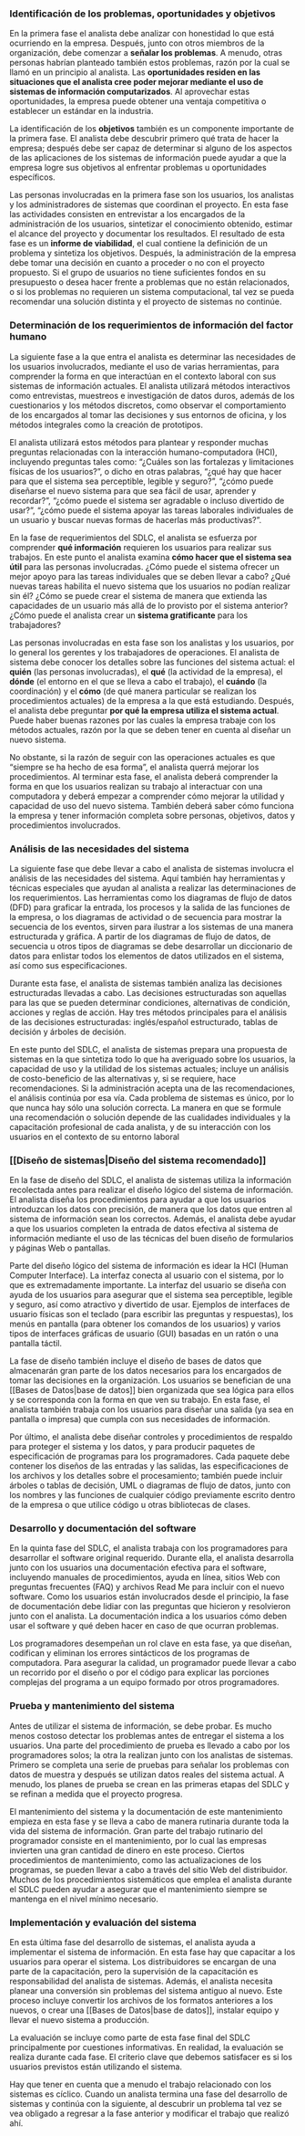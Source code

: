 ### Identificación de los problemas, oportunidades y objetivos
En la primera fase el analista debe analizar con honestidad lo que está ocurriendo en la empresa. Después, junto con otros miembros de la organización, debe comenzar a **señalar los problemas**. A menudo, otras personas habrían planteado también estos problemas, razón por la cual se llamó en un principio al analista. Las **oportunidades residen en las situaciones que el analista cree poder mejorar mediante el uso de sistemas de información computarizados**. Al aprovechar estas oportunidades, la empresa puede obtener una ventaja competitiva o establecer un estándar en la industria.

La identificación de los **objetivos** también es un componente importante de la primera fase. El analista debe descubrir primero qué trata de hacer la empresa; después debe ser capaz de determinar si alguno de los aspectos de las aplicaciones de los sistemas de información puede ayudar a que la empresa logre sus objetivos al enfrentar problemas u oportunidades específicos.

Las personas involucradas en la primera fase son los usuarios, los analistas y los administradores de sistemas que coordinan el proyecto. En esta fase las actividades consisten en entrevistar a los encargados de la administración de los usuarios, sintetizar el conocimiento obtenido, estimar el alcance del proyecto y documentar los resultados. El resultado de esta fase es un **informe de viabilidad**, el cual contiene la definición de un problema y sintetiza los objetivos. Después, la administración de la empresa debe tomar una decisión en cuanto a proceder o no con el proyecto propuesto. Si el grupo de usuarios no tiene suficientes fondos en su presupuesto o desea hacer frente a problemas que no están relacionados, o si los problemas no requieren un sistema computacional, tal vez se pueda recomendar una solución distinta y el proyecto de sistemas no continúe.

### Determinación de los requerimientos de información del factor humano
La siguiente fase a la que entra el analista es determinar las necesidades de los usuarios involucrados, mediante el uso de varias herramientas, para comprender la forma en que interactúan en el contexto laboral con sus sistemas de información actuales. El analista utilizará métodos interactivos como entrevistas, muestreos e investigación de datos duros, además de los cuestionarios y los métodos discretos, como observar el comportamiento de los encargados al tomar las decisiones y sus entornos de oficina, y los métodos integrales como la creación de prototipos.

El analista utilizará estos métodos para plantear y responder muchas preguntas relacionadas con la interacción humano-computadora (HCI), incluyendo preguntas tales como: “¿Cuáles son las fortalezas y limitaciones físicas de los usuarios?”, o dicho en otras palabras, “¿qué hay que hacer para que el sistema sea perceptible, legible y seguro?”, “¿cómo puede diseñarse el nuevo sistema para que sea fácil de usar, aprender y recordar?”, “¿cómo puede el sistema ser agradable o incluso divertido de usar?”, “¿cómo puede el sistema apoyar las tareas laborales individuales de un usuario y buscar nuevas formas de hacerlas más productivas?”.

En la fase de requerimientos del SDLC, el analista se esfuerza por comprender **qué información** requieren los usuarios para realizar sus trabajos. En este punto el analista examina **cómo hacer que el sistema sea útil** para las personas involucradas. ¿Cómo puede el sistema ofrecer un mejor apoyo para las tareas individuales que se deben llevar a cabo? ¿Qué nuevas tareas habilita el nuevo sistema que los usuarios no podían realizar sin él? ¿Cómo se puede crear el sistema de manera que extienda las capacidades de un usuario más allá de lo provisto por el sistema anterior? ¿Cómo puede el analista crear un **sistema gratificante** para los trabajadores?

Las personas involucradas en esta fase son los analistas y los usuarios, por lo general los gerentes y los trabajadores de operaciones. El analista de sistema debe conocer los detalles sobre las funciones del sistema actual: el **quién** (las personas involucradas), el **qué** (la actividad de la empresa), el **dónde** (el entorno en el que se lleva a cabo el trabajo), el **cuándo** (la coordinación) y el **cómo** (de qué manera particular se realizan los procedimientos actuales) de la empresa a la que está estudiando. Después, el analista debe preguntar **por qué la empresa utiliza el sistema actual**. Puede haber buenas razones por las cuales la empresa trabaje con los métodos actuales, razón por la que se deben tener en cuenta al diseñar un nuevo sistema.

No obstante, si la razón de seguir con las operaciones actuales es que “siempre se ha hecho de esa forma”, el analista querrá mejorar los procedimientos. Al terminar esta fase, el analista deberá comprender la forma en que los usuarios realizan su trabajo al interactuar con una computadora y deberá empezar a comprender cómo mejorar la utilidad y capacidad de uso del nuevo sistema. También deberá saber cómo funciona la empresa y tener información completa sobre personas, objetivos, datos y procedimientos involucrados.

### Análisis de las necesidades del sistema
La siguiente fase que debe llevar a cabo el analista de sistemas involucra el análisis de las necesidades del sistema. Aquí también hay herramientas y técnicas especiales que ayudan al analista a realizar las determinaciones de los requerimientos. Las herramientas como los diagramas de flujo de datos (DFD) para graficar la entrada, los procesos y la salida de las funciones de la empresa, o los diagramas de actividad o de secuencia para mostrar la secuencia de los eventos, sirven para ilustrar a los sistemas de una manera estructurada y gráfica. A partir de los diagramas de flujo de datos, de secuencia u otros tipos de diagramas se debe desarrollar un diccionario de datos para enlistar todos los elementos de datos utilizados en el sistema, así como sus especificaciones.

Durante esta fase, el analista de sistemas también analiza las decisiones estructuradas llevadas a cabo. Las decisiones estructuradas son aquellas para las que se pueden determinar condiciones, alternativas de condición, acciones y reglas de acción. Hay tres métodos principales para el análisis de las decisiones estructuradas: inglés/español estructurado, tablas de decisión y árboles de decisión.

En este punto del SDLC, el analista de sistemas prepara una propuesta de sistemas en la que sintetiza todo lo que ha averiguado sobre los usuarios, la capacidad de uso y la utilidad de los sistemas actuales; incluye un análisis de costo-beneficio de las alternativas y, si se requiere, hace recomendaciones. Si la administración acepta una de las recomendaciones, el análisis continúa por esa vía. Cada problema de sistemas es único, por lo que nunca hay sólo una solución correcta. La manera en que se formule una recomendación o solución depende de las cualidades individuales y la capacitación profesional de cada analista, y de su interacción con los usuarios en el contexto de su entorno laboral

### [[Diseño de sistemas|Diseño del sistema recomendado]]
En la fase de diseño del SDLC, el analista de sistemas utiliza la información recolectada antes para realizar el diseño lógico del sistema de información. El analista diseña los procedimientos para ayudar a que los usuarios introduzcan los datos con precisión, de manera que los datos que entren al sistema de información sean los correctos. Además, el analista debe ayudar a que los usuarios completen la entrada de datos efectiva al sistema de información mediante el uso de las técnicas del buen diseño de formularios y páginas Web o pantallas.

Parte del diseño lógico del sistema de información es idear la HCI (Human Computer Interface). La interfaz conecta al usuario con el sistema, por lo que es extremadamente importante. La interfaz del usuario se diseña con ayuda de los usuarios para asegurar que el sistema sea perceptible, legible y seguro, así como atractivo y divertido de usar. Ejemplos de interfaces de usuario físicas son el teclado (para escribir las preguntas y respuestas), los menús en pantalla (para obtener los comandos de los usuarios) y varios tipos de interfaces gráficas de usuario (GUI) basadas en un ratón o una pantalla táctil.

La fase de diseño también incluye el diseño de bases de datos que almacenarán gran parte de los datos necesarios para los encargados de tomar las decisiones en la organización. Los usuarios se benefician de una [[Bases de Datos|base de datos]] bien organizada que sea lógica para ellos y se corresponda con la forma en que ven su trabajo. En esta fase, el analista también trabaja con los usuarios para diseñar una salida (ya sea en pantalla o impresa) que cumpla con sus necesidades de información.

Por último, el analista debe diseñar controles y procedimientos de respaldo para proteger el sistema y los datos, y para producir paquetes de especificación de programas para los programadores. Cada paquete debe contener los diseños de las entradas y las salidas, las especificaciones de los archivos y los detalles sobre el procesamiento; también puede incluir árboles o tablas de decisión, UML o diagramas de flujo de datos, junto con los nombres y las funciones de cualquier código previamente escrito dentro de la empresa o que utilice código u otras bibliotecas de clases.

### Desarrollo y documentación del software

En la quinta fase del SDLC, el analista trabaja con los programadores para desarrollar el software original requerido. Durante ella, el analista desarrolla junto con los usuarios una documentación efectiva para el software, incluyendo manuales de procedimientos, ayuda en línea, sitios Web con preguntas frecuentes (FAQ) y archivos Read Me para incluir con el nuevo software. Como los usuarios están involucrados desde el principio, la fase de documentación debe lidiar con las preguntas que hicieron y resolvieron junto con el analista. La documentación indica a los usuarios cómo deben usar el software y qué deben hacer en caso de que ocurran problemas.

Los programadores desempeñan un rol clave en esta fase, ya que diseñan, codifican y eliminan los errores sintácticos de los programas de computadora. Para asegurar la calidad, un programador puede llevar a cabo un recorrido por el diseño o por el código para explicar las porciones complejas del programa a un equipo formado por otros programadores.

### Prueba y mantenimiento del sistema

Antes de utilizar el sistema de información, se debe probar. Es mucho menos costoso detectar los problemas antes de entregar el sistema a los usuarios. Una parte del procedimiento de prueba es llevado a cabo por los programadores solos; la otra la realizan junto con los analistas de sistemas. Primero se completa una serie de pruebas para señalar los problemas con datos de muestra y después se utilizan datos reales del sistema actual. A menudo, los planes de prueba se crean en las primeras etapas del SDLC y se refinan a medida que el proyecto progresa.

El mantenimiento del sistema y la documentación de este mantenimiento empieza en esta fase y se lleva a cabo de manera rutinaria durante toda la vida del sistema de información. Gran parte del trabajo rutinario del programador consiste en el mantenimiento, por lo cual las empresas invierten una gran cantidad de dinero en este proceso. Ciertos procedimientos de mantenimiento, como las actualizaciones de los programas, se pueden llevar a cabo a través del sitio Web del distribuidor. Muchos de los procedimientos sistemáticos que emplea el analista durante el SDLC pueden ayudar a asegurar que el mantenimiento siempre se mantenga en el nivel mínimo necesario.

### Implementación y evaluación del sistema

En esta última fase del desarrollo de sistemas, el analista ayuda a implementar el sistema de información. En esta fase hay que capacitar a los usuarios para operar el sistema. Los distribuidores se encargan de una parte de la capacitación, pero la supervisión de la capacitación es responsabilidad del analista de sistemas. Además, el analista necesita planear una conversión sin problemas del sistema antiguo al nuevo. Este proceso incluye convertir los archivos de los formatos anteriores a los nuevos, o crear una [[Bases de Datos|base de datos]], instalar equipo y llevar el nuevo sistema a producción.

La evaluación se incluye como parte de esta fase final del SDLC principalmente por cuestiones informativas. En realidad, la evaluación se realiza durante cada fase. El criterio clave que debemos satisfacer es si los usuarios previstos están utilizando el sistema.

Hay que tener en cuenta que a menudo el trabajo relacionado con los sistemas es cíclico. Cuando un analista termina una fase del desarrollo de sistemas y continúa con la siguiente, al descubrir un problema tal vez se vea obligado a regresar a la fase anterior y modificar el trabajo que realizó ahí.
